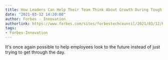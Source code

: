 ```yaml
---
title: How Leaders Can Help Their Team Think About Growth During Tough Times
date: "2021-03-12 14:20:00"
author: Forbes - Innovation
authorlink: https://www.forbes.com/sites/forbestechcouncil/2021/03/12/how-leaders-can-help-their-team-think-about-growth-during-tough-times/
tags:
- Forbes-Innovation
---
```

It's once again possible to help employees look to the future instead of just trying to get through the day.